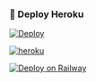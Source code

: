 ### 🚀 Deploy Heroku

[![Deploy](https://www.herokucdn.com/deploy/button.svg)](https://heroku.com/deploy?template=https://github.com/RiyadMusic/MultiOyun)

 <a href="https://app.koyeb.com/deploy?type=git&repository=github.com/RiyadMusic/tag1er&branch=Master&name=tag1er"><img alt="heroku" src="https://img.shields.io/badge/-Deploy%20To%20Koyeb-black?style=for-the-badge&logo=koyeb&logoColor=white"/></a> 

[![Deploy on Railway](https://railway.app/button.svg)](https://railway.app/new/template?template=https%3A%2F%2Fgithub.com%2Frailwayapp%2Fblog&envs=NOTION_API_TOKEN%2CPOSTS_TABLE_ID&NOTION_API_TOKENDesc=The+token+for+your+Notion+integration&POSTS_TABLE_IDDesc=The+database+ID+for+the+table+containing+your+posts)

